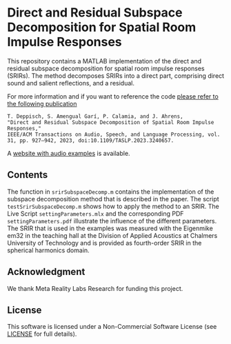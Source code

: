 # Direct and Residual Subspace Decomposition for Spatial Room Impulse Responses

This repository contains a MATLAB implementation of the direct and residual subspace decomposition for spatial room impulse responses (SRIRs). The method decomposes SRIRs into a direct part, comprising direct sound and salient reflections, and a residual.

For more information and if you want to reference the code [please refer to the following publication](https://ieeexplore.ieee.org/document/10028731)
   
   ```
   T. Deppisch, S. Amengual Garí, P. Calamia, and J. Ahrens, 
   "Direct and Residual Subspace Decomposition of Spatial Room Impulse Responses," 
   IEEE/ACM Transactions on Audio, Speech, and Language Processing, vol. 31, pp. 927–942, 2023, doi:10.1109/TASLP.2023.3240657.
   ```
   
A [website with audio examples](http://www.ta.chalmers.se/srir-subspace-decomposition/) is available.   
   
## Contents
The function in `srirSubspaceDecomp.m` contains the implementation of the subspace decomposition method that is described in the paper. The script `testSrirSubspaceDecomp.m` shows how to apply the method to an SRIR. The Live Script `settingParameters.mlx` and the corresponding PDF `settingParameters.pdf` illustrate the influence of the different parameters. The SRIR that is used in the examples was measured with the Eigenmike em32 in the teaching hall at the Division of Applied Acoustics at Chalmers University of Technology and is provided as fourth-order SRIR in the spherical harmonics domain.

## Acknowledgment
We thank Meta Reality Labs Research for funding this project.

## License
This software is licensed under a Non-Commercial Software License (see [LICENSE](https://github.com/thomasdeppisch/SRIR-Subspace-Decomposition/blob/master/LICENSE) for full details).
